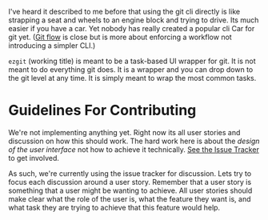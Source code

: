 I've heard it described to me before that using the git cli directly is like strapping a seat and wheels to an engine block and trying to drive. Its much easier if you have a car. Yet nobody has really created a popular cli Car for git yet. ([Git flow](http://datasift.github.io/gitflow/IntroducingGitFlow.html) is close but is more about enforcing a workflow not introducing a simpler CLI.)

`ezgit` (working title) is meant to be a task-based UI wrapper for git. It is not meant to do everything git does. It is a wrapper and you can drop down to the git level at any time. It is simply meant to wrap the most common tasks.

# Guidelines For Contributing

We're not implementing anything yet. Right now its all user stories and discussion on how this should work. The hard work here is about the *design of the user interface* not how to achieve it technically. [See the Issue Tracker](https://github.com/togakangaroo/ezgit/issues) to get involved.

As such, we're currently using the issue tracker for discussion. Lets try to focus each discussion around a user story. Remember that a user story is something that a user might be wanting to achieve. All user stories should make clear what the role of the user is, what the feature they want is, and what task they are trying to achieve that this feature would help.
